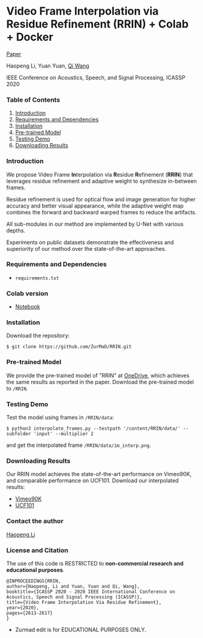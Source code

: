 # Video Frame Interpolation via Residue Refinement (RRIN) + Colab + Docker

[Paper](https://ieeexplore.ieee.org/document/9053987/)

Haopeng Li, Yuan Yuan, [Qi Wang](http://crabwq.github.io/#top)

IEEE Conference on Acoustics, Speech, and Signal Processing, ICASSP 2020



### Table of Contents
1. [Introduction](#introduction)
1. [Requirements and Dependencies](#requirements-and-dependencies)
1. [Installation](#installation)
1. [Pre-trained Model](#Pre-trained-Model)
1. [Testing Demo](#Testing-Demo)
1. [Downloading Results](#downloading-results)



### Introduction
We propose Video Frame **In**terpolation via **R**esidue **R**efinement (**RRIN**) that leverages residue refinement and adaptive weight to synthesize in-between frames. 

Residue refinement is used for optical flow and image generation for higher accuracy and better visual appearance, while the adaptive weight map combines the forward and backward warped frames to reduce the artifacts. 

All sub-modules in our method are implemented by U-Net with various depths.

Experiments on public datasets demonstrate the effectiveness and superiority of our method over the state-of-the-art approaches.

### Requirements and Dependencies

- `requirements.txt`

### Colab version

- [Notebook](https://colab.research.google.com/drive/1cdZiHmo76BOx4ID3_D4JiRbJR9_h2jlC?usp=sharing)

### Installation
Download the repository:

```
$ git clone https://github.com/ZurMaD/RRIN.git
```

### Pre-trained Model

We provide the pre-trained model of "RRIN" at [OneDrive](https://1drv.ms/u/s!AsFdN0iAbWxBjIBWVVsdImS6md0jlA?e=1b14MH), which achieves the same results as reported in the paper. Download the pre-trained model to `/RRIN`.

### Testing Demo

Test the model using frames in `/RRIN/data`:

```
$ python3 interpolate_frames.py --testpath '/content/RRIN/data/' --subfolder 'input' --multiplier 2
```

and get the interpolated frame `/RRIN/data/im_interp.png`.


### Downloading Results
Our RRIN model achieves the state-of-the-art performance on Vimeo90K, and comparable performance on UCF101. Download our interpolated results:

- [Vimeo90K](https://1drv.ms/u/s!AsFdN0iAbWxBjIBYTVYPA5-3RPGQmg?e=LJ2Q1F)
- [UCF101](https://1drv.ms/u/s!AsFdN0iAbWxBjIBXnNcOEEmElKqsww?e=4s9eeo)

### Contact the author
[Haopeng Li](mailto:hplee@mail.nwpu.edu.cn)

### License and Citation

The use of this code is RESTRICTED to **non-commercial research and educational purposes**.


```
@INPROCEEDINGS{RRIN, 
author={Haopeng, Li and Yuan, Yuan and Qi, Wang}, 
booktitle={ICASSP 2020 - 2020 IEEE International Conference on Acoustics, Speech and Signal Processing (ICASSP)}, 
title={Video Frame Interpolation Via Residue Refinement}, 
year={2020}, 
pages={2613-2617}
}
```
* Zurmad edit is for EDUCATIONAL PURPOSES ONLY.

